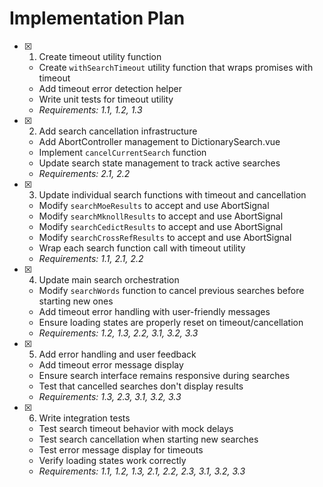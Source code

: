 # Implementation Plan

- [x] 1. Create timeout utility function

  - Create `withSearchTimeout` utility function that wraps promises with timeout
  - Add timeout error detection helper
  - Write unit tests for timeout utility
  - _Requirements: 1.1, 1.2, 1.3_

- [x] 2. Add search cancellation infrastructure

  - Add AbortController management to DictionarySearch.vue
  - Implement `cancelCurrentSearch` function
  - Update search state management to track active searches
  - _Requirements: 2.1, 2.2_

- [x] 3. Update individual search functions with timeout and cancellation

  - Modify `searchMoeResults` to accept and use AbortSignal
  - Modify `searchMknollResults` to accept and use AbortSignal
  - Modify `searchCedictResults` to accept and use AbortSignal
  - Modify `searchCrossRefResults` to accept and use AbortSignal
  - Wrap each search function call with timeout utility
  - _Requirements: 1.1, 2.1, 2.2_

- [x] 4. Update main search orchestration

  - Modify `searchWords` function to cancel previous searches before starting new ones
  - Add timeout error handling with user-friendly messages
  - Ensure loading states are properly reset on timeout/cancellation
  - _Requirements: 1.2, 1.3, 2.2, 3.1, 3.2, 3.3_

- [x] 5. Add error handling and user feedback

  - Add timeout error message display
  - Ensure search interface remains responsive during searches
  - Test that cancelled searches don't display results
  - _Requirements: 1.3, 2.3, 3.1, 3.2, 3.3_

- [x] 6. Write integration tests
  - Test search timeout behavior with mock delays
  - Test search cancellation when starting new searches
  - Test error message display for timeouts
  - Verify loading states work correctly
  - _Requirements: 1.1, 1.2, 1.3, 2.1, 2.2, 2.3, 3.1, 3.2, 3.3_

